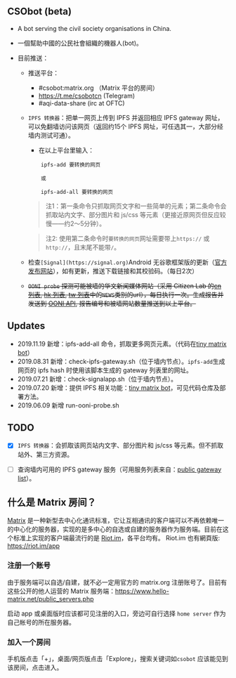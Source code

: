 ## CSObot (beta)

- A bot serving the civil society organisations in China.
- 一個幫助中國的公民社會組織的機器人(bot)。

- 目前推送：
	- 推送平台：
		- #csobot:matrix.org （Matrix 平台的房间）
		- https://t.me/csobotcn (Telegram)
		- #aqi-data-share (irc at OFTC) 

	- `IPFS 转换器`：把单一网页上传到 IPFS 并返回相应 IPFS gateway 网址，可以免翻墙访问该网页（返回约15个 IPFS 网址，可任选其一，大部分经墙内测试可通）。  
		- 在以上平台里输入：  
		```
			ipfs-add 要转换的网页

			或

			ipfs-add-all 要转换的网页
		``` 
		> 注1：第一条命令只抓取网页文字和一些简单的元素；第二条命令会抓取站内文字、部分图片和 js/css 等元素（更接近原网页但反应较慢——约2～5分钟）。   

		> 注2: 使用第二条命令时`要转换的网页`网址需要带上`https://` 或 `http://`，且末尾不能带`/`。


	- 检查`[Signal](https://signal.org)`Android 无谷歌框架版的更新（[官方发布网站](https://signal.org/android/apk/)），如有更新，推送下载链接和其校验码。（每日2次）

	- ~~`OONI probe` 探测可能被墙的华文新闻媒体网站（采用 Citizen Lab 的[cn 列表](https://github.com/citizenlab/test-lists/blob/master/lists/cn.csv), [hk 列表](https://github.com/citizenlab/test-lists/blob/master/lists/hk.csv), [tw 列表](https://github.com/citizenlab/test-lists/blob/master/lists/tw.csv)中的`NEWS`类别的url），每日执行一次。生成报告并发送到 [OONI API](https://api.ooni.io), 报告编号和被墙网站数量推送到以上平台。~~  


## Updates
- 2019.11.19	新增：ipfs-add-all 命令，抓取更多网页元素。（代码在[tiny matrix bot](https://github.com/mdrights/tiny-matrix-bot)）  
- 2019.08.31	新增：check-ipfs-gateway.sh（位于墙内节点）。`ipfs-add`生成网页的 ipfs hash 时使用该脚本生成的 gateway 列表里的网址。
- 2019.07.21	新增：check-signalapp.sh（位于墙内节点）。  
- 2019.07.20	新增：提供 IPFS 相关功能：[tiny matrix bot](https://github.com/mdrights/tiny-matrix-bot)，可见代码仓库及部署方法。
- 2019.06.09	新增 run-ooni-probe.sh


## TODO
- [x] `IPFS 转换器`：会抓取该网页站内文字、部分图片和 js/css 等元素。但不抓取站外、第三方资源。
- [ ] 查询墙内可用的 IPFS gateway 服务（可用服务列表来自：[public gateway list](https://github.com/ipfs/public-gateway-checker/blob/master/gateways.json)）。


## 什么是 Matrix 房间？

[Matrix](https://matrix.org) 是一种新型去中心化通讯标准，它让互相通讯的客户端可以不再依赖唯一的中心化的服务器，实现的是多中心的自选或自建的服务器作为服务端。目前在这个标准上实现的客户端最流行的是 [Riot.im](https://about.riot.im/)，各平台均有。 Riot.im 也有網頁版: https://riot.im/app   

### 注册一个账号

由于服务端可以自选/自建，就不必一定用官方的 matrix.org 注册账号了。目前有这些公开的他人运营的 Matrix 服务端：https://www.hello-matrix.net/public_servers.php   

启动 app 或桌面版时应该都可见注册的入口，旁边可自行选择 `home server` 作为自己帐号的所在服务器。  

### 加入一个房间
手机版点击「+」，桌面/网页版点击「Explore」，搜索关键词如`csobot` 应该能见到该房间，点击进入。

